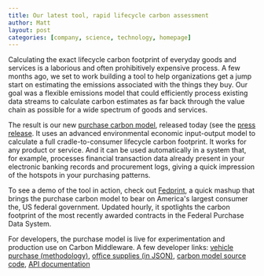 ```yaml
---
title: Our latest tool, rapid lifecycle carbon assessment
author: Matt
layout: post
categories: [company, science, technology, homepage]
---
```


Calculating the exact lifecycle carbon footprint of everyday goods and services is a laborious and often prohibitively expensive process. A few months ago, we set to work building a tool to help organizations get a jump start on estimating the emissions associated with the things they buy. Our goal was a flexible emissions model that could efficiently process existing data streams to calculate carbon estimates as far back through the value chain as possible for a wide spectrum of goods and services.

The result is our new [purchase carbon model](http://brighterplanet.com/payments), released today (see the [press release](http://attachments.brighterplanet.com/press_items/local_copies/74/original/lifecycle_purchase_carbon_tool.pdf?1290031490). It uses an advanced environmental economic input-output model to calculate a full cradle-to-consumer lifecycle carbon footprint. It works for any product or service. And it can be used automatically in a system that, for example, processes financial transaction data already present in your electronic banking records and procurement logs, giving a quick impression of the hotspots in your purchasing patterns.

To see a demo of the tool in action, check out [Fedprint](http://fedprint.org/), a quick mashup that brings the purchase carbon model to bear on America's largest consumer the, US federal government. Updated hourly, it spotlights the carbon footprint of the most recently awarded contracts in the Federal Purchase Data System.

For developers, the purchase model is live for experimentation and production use on Carbon Middleware. A few developer links: [vehicle purchase (methodology)](http://carbon.brighterplanet.com/purchases?industry=336111&cost=15000), [office supplies (in JSON)](http://carbon.brighterplanet.com/purchases.json?industry=453210&cost=212.98), [carbon model source code](https://github.com/brighterplanet/purchase), [API documentation](http://carbon.brighterplanet.com/purchases/options)
